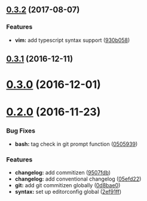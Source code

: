 <a name="0.3.2"></a>
## [0.3.2](https://github.com/bymathias/dotfiles/compare/v0.3.1...v0.3.2) (2017-08-07)


### Features

* **vim:** add typescript syntax support ([930b058](https://github.com/bymathias/dotfiles/commit/930b058))



<a name="0.3.1"></a>
## [0.3.1](https://github.com/bymathias/dotfiles/compare/v0.3.0...v0.3.1) (2016-12-11)



<a name="0.3.0"></a>
# [0.3.0](https://github.com/bymathias/dotfiles/compare/v0.2.0...v0.3.0) (2016-12-01)



<a name="0.2.0"></a>
# [0.2.0](https://github.com/bymathias/dotfiles/compare/0.1.0...v0.2.0) (2016-11-23)


### Bug Fixes

* **bash:** tag check in git prompt function ([0505939](https://github.com/bymathias/dotfiles/commit/0505939))


### Features

* **changelog:** add commitizen ([9507fdb](https://github.com/bymathias/dotfiles/commit/9507fdb))
* **changelog:** add conventional changelog ([05efd22](https://github.com/bymathias/dotfiles/commit/05efd22))
* **git:** add git commitizen globally ([0d8bae0](https://github.com/bymathias/dotfiles/commit/0d8bae0))
* **syntax:** set up editorconfig global ([2ef91ff](https://github.com/bymathias/dotfiles/commit/2ef91ff))



